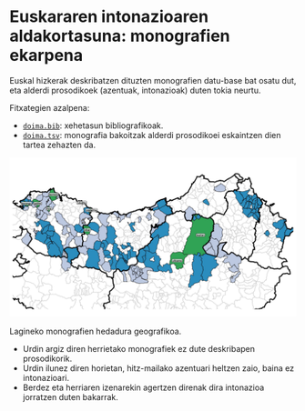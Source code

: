 
# Euskararen intonazioaren aldakortasuna: monografien ekarpena

Euskal hizkerak deskribatzen dituzten monografien datu-base bat osatu dut, eta alderdi prosodikoek (azentuak, intonazioak) duten tokia neurtu.

Fitxategien azalpena:

- [`doima.bib`](doima.bib): xehetasun bibliografikoak.
- [`doima.tsv`](doima.tsv): monografia bakoitzak alderdi prosodikoei eskaintzen dien tartea zehazten da.

![intonazioa_izenak_mapa](irudiak/3_intonazioa_izenak.jpg)

Lagineko monografien hedadura geografikoa.

- Urdin argiz diren herrietako monografiek ez dute deskribapen prosodikorik.
- Urdin ilunez diren horietan, hitz-mailako azentuari heltzen zaio, baina ez intonazioari.
- Berdez eta herriaren izenarekin agertzen direnak dira intonazioa jorratzen duten bakarrak.
